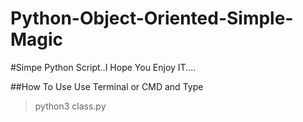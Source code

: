 # Python-Object-Oriented-Simple-Magic
#Simpe Python Script..I Hope You Enjoy IT....


##How To Use 
Use Terminal or CMD and Type
>python3 class.py
